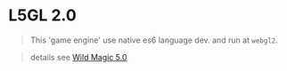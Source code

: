 # L5GL 2.0

> This 'game engine' use native es6 language dev. and run at `webgl2`.

> details see [Wild Magic 5.0](https://www.geometrictools.com)